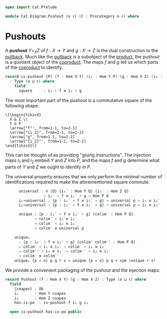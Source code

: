 ```agda
open import Cat.Prelude

module Cat.Diagram.Pushout {o ℓ} (C : Precategory o ℓ) where

```

# Pushouts

<!--
```agda
open import Cat.Reasoning C
private variable
  Q X Y Z : Ob
  h i₁′ i₂′ : Hom X Y
```
-->

A **pushout** $Y +_X Z$ of $f : X \to Y$ and $g : X \to Z$ is the
dual construction to the [pullback]. Much like the [pullback] is a
subobject of the [product], the pushout is a quotient object of the
[coproduct]. The maps $f$ and $g$ tell us which parts of the [coproduct]
to identify.

[pullback]: Cat.Diagram.Pullback.html
[product]: Cat.Diagram.Product.html
[coproduct]: Cat.Diagram.Coproduct.html

```agda
record is-pushout {P} (f : Hom X Y) (i₁ : Hom Y P) (g : Hom X Z) (i₂ : Hom Z P)
  : Type (o ⊔ ℓ) where
    field
      square     : i₁ ∘ f ≡ i₂ ∘ g
```

The most important part of the pushout is a commutative square of the
following shape:

~~~{.quiver}
\[\begin{tikzcd}
  X & Z \\
  Y & P
  \arrow["f"', from=1-1, to=2-1]
  \arrow["{i_1}", from=2-1, to=2-2]
  \arrow["g", from=1-1, to=1-2]
  \arrow["{i_2}"', from=1-2, to=2-2]
\end{tikzcd}\]
~~~

This can be thought of as providing "gluing instructions".
The injection maps $i_1$ and $i_2$ embed $Y$ and $Z$ into $P$,
and the maps $f$ and $g$ determine what parts of $Y$ and $Z$ we
ought to identify in $P$.

The universal property ensures that we only perform the minimal number
of identifications required to make the aforementioned square commute.

```agda
      universal : ∀ {Q} {i₁′ : Hom Y Q} {i₂′ : Hom Z Q}
                 → i₁′ ∘ f ≡ i₂′ ∘ g → Hom P Q
      i₁∘universal : {p : i₁′ ∘ f ≡ i₂′ ∘ g} → universal p ∘ i₁ ≡ i₁′
      i₂∘universal : {p : i₁′ ∘ f ≡ i₂′ ∘ g} → universal p ∘ i₂ ≡ i₂′

      unique : {p : i₁′ ∘ f ≡ i₂′ ∘ g} {colim′ : Hom P Q}
             → colim′ ∘ i₁ ≡ i₁′
             → colim′ ∘ i₂ ≡ i₂′
             → colim′ ≡ universal p

    unique₂
      : {p : i₁′ ∘ f ≡ i₂′ ∘ g} {colim′ colim′′ : Hom P Q}
      → colim′ ∘ i₁ ≡ i₁′ → colim′ ∘ i₂ ≡ i₂′
      → colim′′ ∘ i₁ ≡ i₁′ → colim′′ ∘ i₂ ≡ i₂′
      → colim′ ≡ colim′′
    unique₂ {p = o} p q r s = unique {p = o} p q ∙ sym (unique r s)
```

We provide a convenient packaging of the pushout and the injection
maps:

```agda
record Pushout (f : Hom X Y) (g : Hom X Z) : Type (o ⊔ ℓ) where
  field
    {coapex} : Ob
    i₁       : Hom Y coapex
    i₂       : Hom Z coapex
    has-is-po  : is-pushout f i₁ g i₂

  open is-pushout has-is-po public
```
